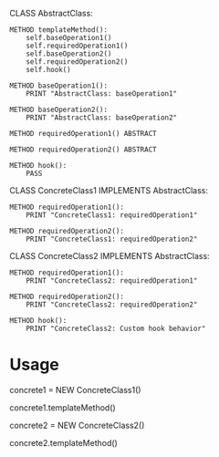 CLASS AbstractClass:

    METHOD templateMethod():
        self.baseOperation1()
        self.requiredOperation1()
        self.baseOperation2()
        self.requiredOperation2()
        self.hook()

    METHOD baseOperation1():
        PRINT "AbstractClass: baseOperation1"

    METHOD baseOperation2():
        PRINT "AbstractClass: baseOperation2"

    METHOD requiredOperation1() ABSTRACT

    METHOD requiredOperation2() ABSTRACT

    METHOD hook():
        PASS

CLASS ConcreteClass1 IMPLEMENTS AbstractClass:

    METHOD requiredOperation1():
        PRINT "ConcreteClass1: requiredOperation1"

    METHOD requiredOperation2():
        PRINT "ConcreteClass1: requiredOperation2"

CLASS ConcreteClass2 IMPLEMENTS AbstractClass:

    METHOD requiredOperation1():
        PRINT "ConcreteClass2: requiredOperation1"

    METHOD requiredOperation2():
        PRINT "ConcreteClass2: requiredOperation2"

    METHOD hook():
        PRINT "ConcreteClass2: Custom hook behavior"

# Usage
concrete1 = NEW ConcreteClass1()

concrete1.templateMethod()


concrete2 = NEW ConcreteClass2()

concrete2.templateMethod()
